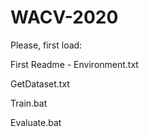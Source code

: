 # WACV-2020

Please, first load:

First Readme - Environment.txt

GetDataset.txt

Train.bat

Evaluate.bat